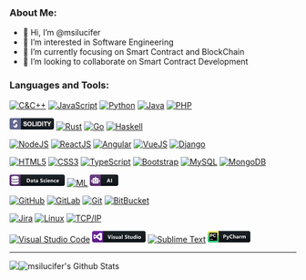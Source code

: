 ### About Me:
- 👋 Hi, I’m @msilucifer
- 👀 I’m interested in Software Engineering
- 🌱 I’m currently focusing on Smart Contract and BlockChain
- 💞️ I’m looking to collaborate on Smart Contract Development

### Languages and Tools:

[![C&C++](https://img.shields.io/badge/-C%20&%20C++-659ad2?style=flat&logo=c%2B%2B&logoColor=ffffff&link=https://github.com/msilucifer/)](https://github.com/msilucifer/)
[![JavaScript](https://img.shields.io/badge/-JavaScript-black?style=flat&logo=javascript&link=https://github.com/msilucifer/)](https://github.com/msilucifer/)
[![Python](https://img.shields.io/badge/-Python-black?style=flat&logo=python&link=https://github.com/msilucifer/)](https://github.com/msilucifer/)
[![Java](https://img.shields.io/badge/Java-orange?style=flat&logo=java&logoColor=white&link=https://github.com/msilucifer/)](https://github.com/msilucifer/)
[![PHP](https://img.shields.io/badge/-PHP-777BB4?style=flat&logo=php&link=https://github.com/msilucifer/)](https://github.com/msilucifer/)

[![Solidity](https://github.com/msilucifer/msilucifer/blob/master/solidity.png)](https://github.com/msilucifer/)
[![Rust](https://img.shields.io/badge/Rust-black?style=flat&logo=rust&logoColor=white&link=https://github.com/msilucifer/)](https://github.com/msilucifer/)
[![Go](https://img.shields.io/badge/-Go-00ADD8?style=flat&logo=go&logoColor=white&link=https://github.com/msilucifer/)](https://github.com/msilucifer/)
[![Haskell](https://img.shields.io/badge/-Haskell-5D4F85?style=flat&logo=haskell&logoColor=white&link=https://github.com/msilucifer/)](https://github.com/msilucifer/)

[![NodeJS](https://img.shields.io/badge/-Node.js-181717?style=flat&logo=nodedotjs&logoColor=white&link=https://github.com/msilucifer/)](https://github.com/msilucifer/) 
[![ReactJS](https://img.shields.io/badge/-ReactJS-61DAFB?style=flat&logo=react&logoColor=white&link=https://github.com/msilucifer/)](https://github.com/msilucifer/) 
[![Angular](https://img.shields.io/badge/-Angular-DD0031?style=flat&logo=angular&logoColor=white&link=https://github.com/msilucifer/)](https://github.com/msilucifer/) 
[![VueJS](https://img.shields.io/badge/VueJS-41B883??style=flat&logo=vue.js&logoColor=white&link=https://github.com/msilucifer/)](https://github.com/msilucifer/) 
[![Django](https://img.shields.io/badge/-django-black?style=flat&logo=django)](https://github.com/msilucifer/)

[![HTML5](https://img.shields.io/badge/-HTML5-E34F26?style=flat&logo=html5&logoColor=white&link=https://github.com/msilucifer/)](https://github.com/msilucifer/) 
[![CSS3](https://img.shields.io/badge/-CSS3-1572B6?style=flat&logo=css3&link=https://github.com/msilucifer/)](https://github.com/msilucifer/) 
[![TypeScript](https://img.shields.io/badge/TypeScript-black?style=flat&logo=typescript&link=https://github.com/msilucifer/)](https://github.com/msilucifer/)
[![Bootstrap](https://img.shields.io/badge/-Bootstrap-563D7C?style=flat&logo=bootstrap&link=https://github.com/msilucifer/)](https://github.com/msilucifer/)
[![MySQL](https://img.shields.io/badge/-MySQL-black?style=flat&logo=mysql&link=https://github.com/msilucifer/)](https://github.com/msilucifer/)
[![MongoDB](https://img.shields.io/badge/-MongoDB-DDE072?style=flat&logo=mongodb&link=https://github.com/msilucifer/)](https://github.com/msilucifer/)

[![DataScience](https://github.com/SvenCelin/SvenCelin/blob/master/Badges/datascience.png)](https://github.com/msilucifer/)
[![ML](https://img.shields.io/badge/-Machine%20Learning-102230?style=flat)](https://github.com/msilucifer/)
[![AI](https://github.com/SvenCelin/SvenCelin/blob/master/Badges/ai.png)](https://github.com/msilucifer/)

[![GitHub](https://img.shields.io/badge/-GitHub-181717?style=flat&logo=github&link=https://github.com/msilucifer/)](https://github.com/msilucifer/)
[![GitLab](https://img.shields.io/badge/-GitLab-FCA121?style=flat&logo=gitlab&link=https://github.com/msilucifer/)](https://github.com/msilucifer/)
[![Git](https://img.shields.io/badge/-Git-black?style=flat&logo=git&link=https://github.com/msilucifer/)](https://github.com/msilucifer/) 
[![BitBucket](https://img.shields.io/badge/Bitbucket-330F63?style=flat&logo=bitbucket&link=https://github.com/msilucifer/)](https://github.com/msilucifer/)

[![Jira](https://img.shields.io/badge/-Jira-222222?style=flat&logo=jira-software&logoColor=white&logoColor=0052CC)](https://github.com/msilucifer/)
[![Linux](https://img.shields.io/badge/-Linux-222222?style=flat&logo=linux&logoColor=FCC624)](https://github.com/msilucifer/)
[![TCP/IP](https://img.shields.io/badge/-TCP/IP-222222?style=flat&logo=cisco&logoColor=white)](https://github.com/msilucifer/)

[![Visual Studio Code](https://img.shields.io/badge/-VSCode-444444?style=flat&logo=visual-studio-code&logoColor=007ACC)](https://github.com/msilucifer/)
[![Visual Studio](https://github.com/SvenCelin/SvenCelin/blob/master/Badges/visualstudio.png)](https://github.com/msilucifer/)
[![Sublime Text](http://img.shields.io/badge/-Sublime%20Text-3C4858?style=flat&logo=sublime-text)](https://github.com/msilucifer/)
[![PyCharm](https://github.com/SvenCelin/SvenCelin/blob/master/Badges/pycharm.png)](https://github.com/msilucifer/)
<br />

--- 

<img align="left" src="https://github-readme-stats-sigma-five.vercel.app/api/top-langs/?username=msilucifer&theme=radical&count_private=true" /> 

<img align="center" alt="msilucifer's Github Stats" src="https://github-readme-stats-sigma-five.vercel.app/api?username=msilucifer&show_icons=true&hide_border=false&theme=radical&count_private=true" /><br /><br />

[github]: https://github.com/msilucifer/

<!---
msilucifer/msilucifer is a ✨ special ✨ repository because its `README.md` (this file) appears on your GitHub profile.
You can click the Preview link to take a look at your changes.
--->
